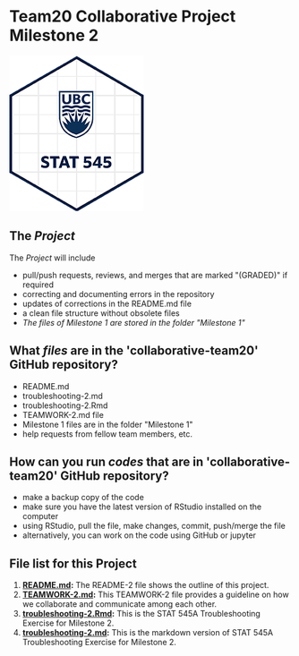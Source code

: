 # Team20 Collaborative Project Milestone 2

<a><img src="/assets/stat545-240x278.png"></a>

## The *_Project_*

The *_Project_* will include

* pull/push requests, reviews, and merges that are marked "(GRADED)" if required
* correcting and documenting errors in the repository
* updates of corrections in the README.md file
* a clean file structure without obsolete files
* _The files of Milestone 1 are stored in the folder "Milestone 1"_

## What *_files_* are in the 'collaborative-team20' GitHub repository?
* README.md
* troubleshooting-2.md
* troubleshooting-2.Rmd
* TEAMWORK-2.md file
* Milestone 1 files are in the folder "Milestone 1"
* help requests from fellow team members, etc.

## How can you run *_codes_* that are in 'collaborative-team20' GitHub repository?
* make a backup copy of the code
* make sure you have the latest version of RStudio installed on the computer
* using RStudio, pull the file, make changes, commit, push/merge the file
* alternatively, you can work on the code using GitHub or jupyter 

## **File list for this Project**

1. **[README.md](https://github.com/stat545ubc-2023/collaborative-team20/blob/main/README.md):** The README-2 file shows the outline of this project.
2. **[TEAMWORK-2.md](https://github.com/stat545ubc-2023/collaborative-team20/blob/main/TEAMWORK-2.md):** This TEAMWORK-2 file provides a guideline on how we collaborate and communicate among each other.
3. **[troubleshooting-2.Rmd](https://github.com/stat545ubc-2023/collaborative-team20/blob/main/troubleshooting-2.Rmd):** This is the STAT 545A Troubleshooting Exercise for Milestone 2.
4.  **[troubleshooting-2.md](https://github.com/stat545ubc-2023/collaborative-team20/blob/main/troubleshooting-2.md):** This is the markdown version of STAT 545A Troubleshooting Exercise for Milestone 2.
